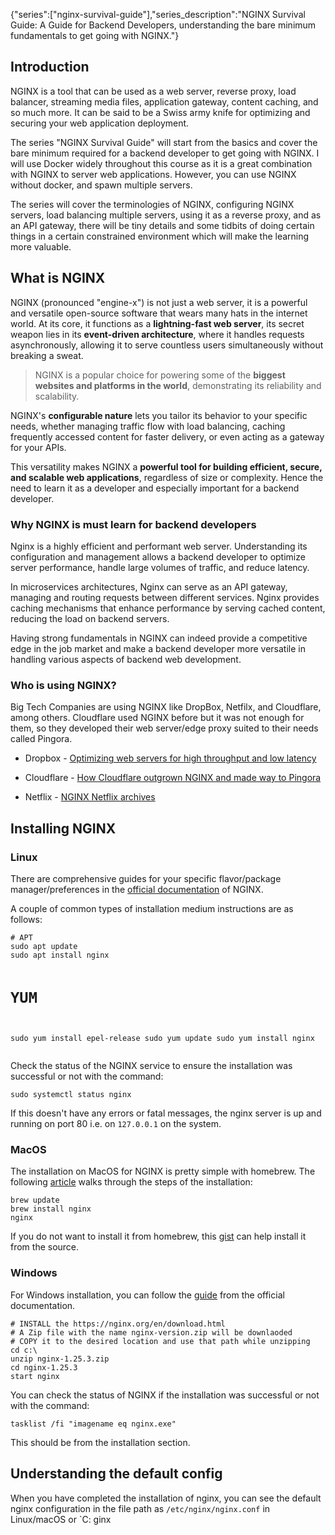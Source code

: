 {"series":["nginx-survival-guide"],"series_description":"NGINX Survival Guide: A Guide for Backend Developers, understanding the bare minimum fundamentals to get going with NGINX."}

<h2>Introduction</h2>
<p>NGINX is a tool that can be used as a web server, reverse proxy, load balancer, streaming media files, application gateway, content caching, and so much more. It can be said to be a Swiss army knife for optimizing and securing your web application deployment.</p>
<p>The series &quot;NGINX Survival Guide&quot; will start from the basics and cover the bare minimum required for a backend developer to get going with NGINX. I will use Docker widely throughout this course as it is a great combination with NGINX to server web applications. However, you can use NGINX without docker, and spawn multiple servers.</p>
<p>The series will cover the terminologies of NGINX, configuring NGINX servers, load balancing multiple servers, using it as a reverse proxy, and as an API gateway, there will be tiny details and some tidbits of doing certain things in a certain constrained environment which will make the learning more valuable.</p>
<h2>What is NGINX</h2>
<p>NGINX (pronounced &quot;engine-x&quot;) is not just a web server, it is a powerful and versatile open-source software that wears many hats in the internet world. At its core, it functions as a <strong>lightning-fast web server</strong>, its secret weapon lies in its <strong>event-driven architecture</strong>, where it handles requests asynchronously, allowing it to serve countless users simultaneously without breaking a sweat.</p>
<blockquote>
<p>NGINX is a popular choice for powering some of the <strong>biggest websites and platforms in the world</strong>, demonstrating its reliability and scalability.</p>
</blockquote>
<p>NGINX's <strong>configurable nature</strong> lets you tailor its behavior to your specific needs, whether managing traffic flow with load balancing, caching frequently accessed content for faster delivery, or even acting as a gateway for your APIs.</p>
<p>This versatility makes NGINX a <strong>powerful tool for building efficient, secure, and scalable web applications</strong>, regardless of size or complexity. Hence the need to learn it as a developer and especially important for a backend developer.</p>
<h3>Why NGINX is must learn for backend developers</h3>
<p>Nginx is a highly efficient and performant web server. Understanding its configuration and management allows a backend developer to optimize server performance, handle large volumes of traffic, and reduce latency.</p>
<p>In microservices architectures, Nginx can serve as an API gateway, managing and routing requests between different services. Nginx provides caching mechanisms that enhance performance by serving cached content, reducing the load on backend servers.</p>
<p>Having strong fundamentals in NGINX can indeed provide a competitive edge in the job market and make a backend developer more versatile in handling various aspects of backend web development.</p>
<h3>Who is using NGINX?</h3>
<p>Big Tech Companies are using NGINX like DropBox, Netfilx, and Cloudflare, among others. Cloudflare used NGINX before but it was not enough for them, so they developed their web server/edge proxy suited to their needs called Pingora.</p>
<ul>
<li>
<p>Dropbox - <a href="https://dropbox.tech/infrastructure/optimizing-web-servers-for-high-throughput-and-low-latency">Optimizing web servers for high throughput and low latency</a></p>
</li>
<li>
<p>Cloudflare - <a href="https://blog.cloudflare.com/how-we-built-pingora-the-proxy-that-connects-cloudflare-to-the-internet/">How Cloudflare outgrown NGINX and made way to Pingora</a></p>
</li>
<li>
<p>Netflix - <a href="https://www.nginx.com/blog/tag/netflix/">NGINX Netflix archives</a></p>
</li>
</ul>
<h2>Installing NGINX</h2>
<h3>Linux</h3>
<p>There are comprehensive guides for your specific flavor/package manager/preferences in the <a href="https://docs.nginx.com/nginx/admin-guide/installing-nginx/installing-nginx-open-source/">official documentation</a> of NGINX.</p>
<p>A couple of common types of installation medium instructions are as follows:</p>
<pre><code class="language-bash"># APT
sudo apt update
sudo apt install nginx

# YUM
sudo yum install epel-release
sudo yum update
sudo yum install nginx
</code></pre>
<p>Check the status of the NGINX service to ensure the installation was successful or not with the command:</p>
<pre><code class="language-bash">sudo systemctl status nginx
</code></pre>
<p>If this doesn't have any errors or fatal messages, the nginx server is up and running on port 80 i.e. on <code>127.0.0.1</code> on the system.</p>
<h3>MacOS</h3>
<p>The installation on MacOS for NGINX is pretty simple with homebrew. The following <a href="https://dev.to/arjavdave/installing-nginx-on-mac-46ac">article</a> walks through the steps of the installation:</p>
<pre><code class="language-bash">brew update
brew install nginx
nginx
</code></pre>
<p>If you do not want to install it from homebrew, this <a href="https://gist.github.com/beatfactor/a093e872824f770a2a0174345cacf171">gist</a> can help install it from the source.</p>
<h3>Windows</h3>
<p>For Windows installation, you can follow the <a href="https://nginx.org/en/docs/windows.html">guide</a> from the official documentation.</p>
<pre><code class="language-bash"># INSTALL the https://nginx.org/en/download.html
# A Zip file with the name nginx-version.zip will be downlaoded
# COPY it to the desired location and use that path while unzipping
cd c:\
unzip nginx-1.25.3.zip
cd nginx-1.25.3
start nginx
</code></pre>
<p>You can check the status of NGINX if the installation was successful or not with the command:</p>
<pre><code class="language-bash">tasklist /fi &quot;imagename eq nginx.exe&quot;
</code></pre>
<p>This should be from the installation section.</p>
<h2>Understanding the default config</h2>
<p>When you have completed the installation of nginx, you can see the default nginx configuration in the file path as <code>/etc/nginx/nginx.conf</code> in Linux/macOS or `C:
ginx</p>
